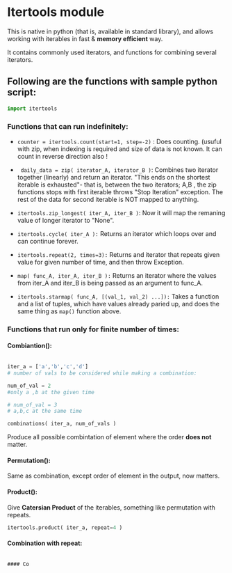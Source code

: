# Itertools module   

This is native in python (that is, available in standard library), and allows working with iterables in fast & **memory efficient** way.   

It contains commonly used iterators, and functions for combining several iterators. 

## Following are the functions with sample python script:   
   
```python
import itertools
```

### Functions that can run indefinitely:   
 
* ```counter = itertools.count(start=1, step=-2)``` : Does counting. (usuful with zip, when indexing is required and size of data is not known. It can count in reverse direction also !

* ``` daily_data = zip( iterator_A, iterator_B )```: Combines two iterator together (linearly) and return an iterator. "This ends on the shortest iterable is exhausted"- that is, between the two iterators; A,B , the zip functions stops with first iterable throws "Stop Iteration" exception. The rest of the data for second iterable is NOT mapped to anything.   

* ```itertools.zip_longest( iter_A, iter_B )```: Now it will map the remaning value of longer iterator to "None".   

* ```itertools.cycle( iter_A ):``` Returns an iterator which loops over and can continue forever.
   
* ```itertools.repeat(2, times=3):``` Returns and iterator that repeats given value for given number of time, and then throw Exception.

* ```map( func_A, iter_A, iter_B ):``` Returns an iterator where the values from iter_A and iter_B is being passed as an argument to func_A.   

* ```itertools.starmap( func_A, [(val_1, val_2) ...]):``` Takes a function and a list of tuples, which have values already paried up, and does the same thing as ```map()``` function above.

### Functions that run only for finite number of times:   

#### Combiantion():   
```python

iter_a = ['a','b','c','d']
# number of vals to be considered while making a combination:

num_of_val = 2 
#only a ,b at the given time

# num_of_val = 3 
# a,b,c at the same time

combinations( iter_a, num_of_vals )
```
Produce all possible combintation of element where the order **does not** matter.

#### Permutation():   

Same as combination, except order of element in the output, now matters.

#### Product():   
Give **Catersian Product** of the iterables, something like permutation with repeats.   

```python
itertools.product( iter_a, repeat=4 )
```

#### Combination with repeat:

```itertools.combintations_with_replacement( iter_a, 4)

#### Co

